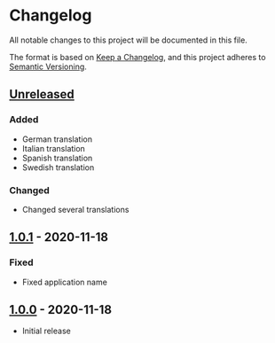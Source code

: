 # Changelog
All notable changes to this project will be documented in this file.

The format is based on [Keep a Changelog](https://keepachangelog.com/en/1.0.0/),
and this project adheres to [Semantic Versioning](https://semver.org/spec/v2.0.0.html).

## [Unreleased]
### Added
- German translation
- Italian translation
- Spanish translation
- Swedish translation

### Changed
- Changed several translations

## [1.0.1] - 2020-11-18
### Fixed
- Fixed application name

## [1.0.0] - 2020-11-18
- Initial release

[Unreleased]: https://github.com/edwinvdpol/com.ondilo.ico/compare/v1.0.1...HEAD
[1.0.1]: https://github.com/edwinvdpol/com.ondilo.ico/compare/v1.0.0...v1.0.1
[1.0.0]: https://github.com/edwinvdpol/com.ondilo.ico/releases/tag/v1.0.0

